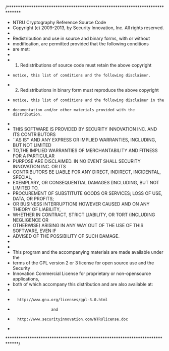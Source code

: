 /******************************************************************************
 * NTRU Cryptography Reference Source Code
 * Copyright (c) 2009-2013, by Security Innovation, Inc. All rights reserved. 
 *
 * Redistribution and use in source and binary forms, with or without
 * modification, are permitted provided that the following conditions
 * are met:
 *
 * 1.  Redistributions of source code must retain the above copyright
 *     notice, this list of conditions and the following disclaimer.
 * 2.  Redistributions in binary form must reproduce the above copyright
 *     notice, this list of conditions and the following disclaimer in the
 *     documentation and/or other materials provided with the distribution.
 *  
 * THIS SOFTWARE IS PROVIDED BY SECURITY INNOVATION INC. AND ITS CONTRIBUTORS 
 * ``AS IS'' AND ANY EXPRESS OR IMPLIED WARRANTIES, INCLUDING, BUT NOT LIMITED
 * TO,THE IMPLIED WARRANTIES OF MERCHANTABILITY AND FITNESS FOR A PARTICULAR
 * PURPOSE ARE DISCLAIMED. IN NO EVENT SHALL SECURITY INNOVATION INC. OR ITS
 * CONTRIBUTORS BE LIABLE FOR ANY DIRECT, INDIRECT, INCIDENTAL, SPECIAL,
 * EXEMPLARY, OR CONSEQUENTIAL DAMAGES (INCLUDING, BUT NOT LIMITED TO,
 * PROCUREMENT OF SUBSTITUTE GOODS OR SERVICES; LOSS OF USE, DATA, OR PROFITS;
 * OR BUSINESS INTERRUPTION) HOWEVER CAUSED AND ON ANY THEORY OF LIABILITY,
 * WHETHER IN CONTRACT, STRICT LIABILITY, OR TORT (INCLUDING NEGLIGENCE OR
 * OTHERWISE) ARISING IN ANY WAY OUT OF THE USE OF THIS SOFTWARE, EVEN IF
 * ADVISED OF THE POSSIBILITY OF SUCH DAMAGE.
 *
 *
 * This program and the accompanying materials are made available under the
 * terms of the GPL version 2 or 3 license for open source use and the Security
 * Innovation Commercial License for proprietary or non-opensource applications, 
 * both of which accompany this distribution and are also available at:
 *
 *       http://www.gnu.org/licenses/gpl-3.0.html   
 *                      and 
 *       http://www.securityinnovation.com/NTRUlicense.doc 
 *
 *****************************************************************************/
 
